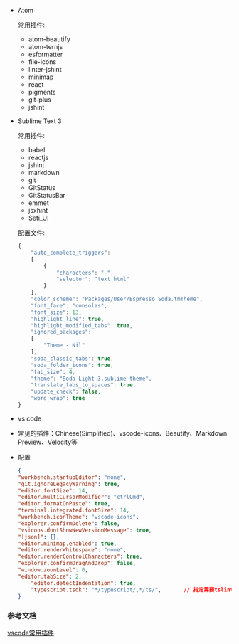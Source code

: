 * Atom

	常用插件:  

	- atom-beautify
	- atom-ternjs
	- esformatter
	- file-icons
	- linter-jshint
	- minimap
	- react
	- pigments
	- git-plus
	- jshint

* Sublime Text 3

	常用插件: 

	- babel
	- reactjs
	- jshint
	- markdown
	- git
	- GitStatus
	- GitStatusBar
	- emmet
	- jsxhint
	- Seti_UI
    

	配置文件:   

	```js
	{
		"auto_complete_triggers":
		[
			{
				"characters": " ",
				"selector": "text.html"
			}
		],
		"color_scheme": "Packages/User/Espresso Soda.tmTheme",
		"font_face": "consolas",
		"font_size": 13,
		"highlight_line": true,
		"highlight_modified_tabs": true,
		"ignored_packages":
		[
			"Theme - Nil"
		],
		"soda_classic_tabs": true,
		"soda_folder_icons": true,
		"tab_size": 4,
		"theme": "Soda Light 3.sublime-theme",
		"translate_tabs_to_spaces": true,
		"update_check": false,
		"word_wrap": true
	}
	```

* vs code

 - 常见的插件：Chinese(Simplified)、vscode-icons、Beautify、Markdown Preview、Velocity等

 - 配置

	```json
	{
    "workbench.startupEditor": "none",
    "git.ignoreLegacyWarning": true,
    "editor.fontSize": 14,
    "editor.multiCursorModifier": "ctrlCmd",
    "editor.formatOnPaste": true,
    "terminal.integrated.fontSize": 14,
    "workbench.iconTheme": "vscode-icons",
    "explorer.confirmDelete": false,
    "vsicons.dontShowNewVersionMessage": true,
    "[json]": {},
    "editor.minimap.enabled": true,
    "editor.renderWhitespace": "none",
    "editor.renderControlCharacters": true,
    "explorer.confirmDragAndDrop": false,
    "window.zoomLevel": 0,
    "editor.tabSize": 2,
		"editor.detectIndentation": true,
		"typescript.tsdk": "*/typescript/,*/ts/",		// 指定需要tslint的目录
	}
	```


### 参考文档

[vscode常用插件](https://github.com/varHarrie/varharrie.github.io/issues/10)